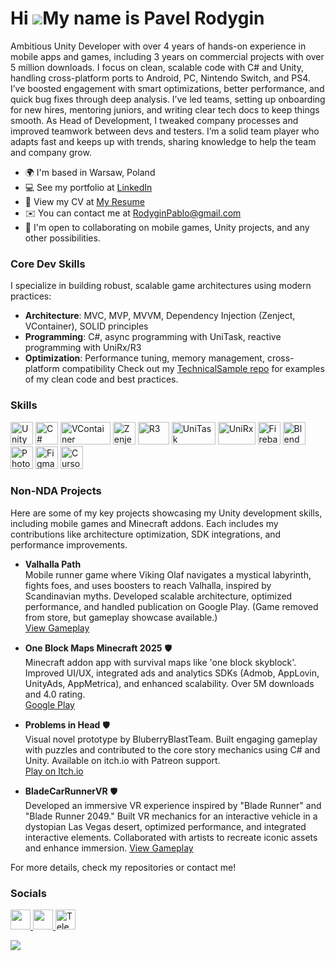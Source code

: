 Hi ![](https://user-images.githubusercontent.com/18350557/176309783-0785949b-9127-417c-8b55-ab5a4333674e.gif)My name is Pavel Rodygin
=======================================================================================================================================
Ambitious Unity Developer with over 4 years of hands-on experience in mobile apps and games, including 3 years on commercial projects with over 5 million downloads. I focus on clean, scalable code with C# and Unity, handling cross-platform ports to Android, PC, Nintendo Switch, and PS4. I’ve boosted engagement with smart optimizations, better performance, and quick bug fixes through deep analysis.
I’ve led teams, setting up onboarding for new hires, mentoring juniors, and writing clear tech docs to keep things smooth. As Head of Development, I tweaked company processes and improved teamwork between devs and testers. I’m a solid team player who adapts fast and keeps up with trends, sharing knowledge to help the team and company grow.
* 🌍 I'm based in Warsaw, Poland
* 💻 See my portfolio at [LinkedIn](https://www.linkedin.com/in/pavel-rodygin)
* 📄 View my CV at [My Resume](https://docs.google.com/document/d/1bRBEm7o-Sh4t0CP76oQashDS_YL69raQOfUPMtbY6Nw/edit?usp=sharing)
* ✉️ You can contact me at [RodyginPablo@gmail.com](mailto:RodyginPablo@gmail.com)
* 🤝 I'm open to collaborating on mobile games, Unity projects, and any other possibilities.
### Core Dev Skills
I specialize in building robust, scalable game architectures using modern practices:
- **Architecture**: MVC, MVP, MVVM, Dependency Injection (Zenject, VContainer), SOLID principles
- **Programming**: C#, async programming with UniTask, reactive programming with UniRx/R3
- **Optimization**: Performance tuning, memory management, cross-platform compatibility
Check out my [TechnicalSample repo](https://github.com/PavelRodygin/TechnicalSample) for examples of my clean code and best practices.

### Skills
<p align="left">
<a href="https://unity.com/" target="_blank" rel="noreferrer"><img src="https://cdn.simpleicons.org/unity/000000" width="36" height="36" alt="Unity" /></a>
<a href="https://docs.microsoft.com/en-us/dotnet/csharp/" target="_blank" rel="noreferrer"><img src="https://raw.githubusercontent.com/danielcranney/readme-generator/main/public/icons/skills/csharp-colored.svg" width="36" height="36" alt="C#" /></a>
<a href="https://github.com/hadashiA/VContainer" target="_blank" rel="noreferrer"><img src="https://img.shields.io/badge/VContainer-7B68EE?style=flat&logo=unity&logoColor=white" width="80" height="36" alt="VContainer" /></a>
<a href="https://github.com/modesttree/Zenject" target="_blank" rel="noreferrer"><img src="https://raw.githubusercontent.com/modesttree/Zenject/master/Documentation/Images/PNG_Zenject-colour%20(1).png" width="36" height="36" alt="Zenject" /></a>
<a href="https://github.com/Cysharp/R3" target="_blank" rel="noreferrer"><img src="https://img.shields.io/badge/R3-9C27B0?style=flat&logo=reactivex&logoColor=white" width="50" height="36" alt="R3" /></a>
<a href="https://github.com/Cysharp/UniTask" target="_blank" rel="noreferrer"><img src="https://img.shields.io/badge/UniTask-FF9500?style=flat&logo=unity&logoColor=white" width="70" height="36" alt="UniTask" /></a>
<a href="https://github.com/neuecc/UniRx" target="_blank" rel="noreferrer"><img src="https://img.shields.io/badge/UniRx-1E88E5?style=flat&logo=reactivex&logoColor=white" width="60" height="36" alt="UniRx" /></a>
<a href="https://firebase.google.com/" target="_blank" rel="noreferrer"><img src="https://raw.githubusercontent.com/danielcranney/readme-generator/main/public/icons/skills/firebase-colored.svg" width="36" height="36" alt="Firebase" /></a>
<a href="https://www.blender.org/" target="_blank" rel="noreferrer"><img src="https://raw.githubusercontent.com/danielcranney/readme-generator/main/public/icons/skills/blender-colored.svg" width="36" height="36" alt="Blender" /></a>
<a href="https://www.adobe.com/uk/products/photoshop.html" target="_blank" rel="noreferrer"><img src="https://raw.githubusercontent.com/danielcranney/readme-generator/main/public/icons/skills/photoshop-colored.svg" width="36" height="36" alt="Photoshop" /></a>
<a href="https://www.figma.com/" target="_blank" rel="noreferrer"><img src="https://raw.githubusercontent.com/danielcranney/readme-generator/main/public/icons/skills/figma-colored.svg" width="36" height="36" alt="Figma" /></a>
<a href="https://cursor.sh/" target="_blank" rel="noreferrer"><img src="https://cursor.sh/brand/icon.svg" width="36" height="36" alt="Cursor" /></a>
</p>

### Non-NDA Projects
Here are some of my key projects showcasing my Unity development skills, including mobile games and Minecraft addons. Each includes my contributions like architecture optimization, SDK integrations, and performance improvements.

- **Valhalla Path**   
  Mobile runner game where Viking Olaf navigates a mystical labyrinth, fights foes, and uses boosters to reach Valhalla, inspired by Scandinavian myths. Developed scalable architecture, optimized performance, and handled publication on Google Play. (Game removed from store, but gameplay showcase available.)  
  [View Gameplay](https://developmate.pro/valhallapath)

- **One Block Maps Minecraft 2025** 🛡️  
  Minecraft addon app with survival maps like 'one block skyblock'. Improved UI/UX, integrated ads and analytics SDKs (Admob, AppLovin, UnityAds, AppMetrica), and enhanced scalability. Over 5M downloads and 4.0 rating.  
  [Google Play](https://play.google.com/store/apps/details?id=com.mpcenewmods.oneblockskyblocksurvv2&hl=en&gl=us)

- **Problems in Head** 🛡️                                                                                                
  Visual novel prototype by BluberryBlastTeam. Built engaging gameplay with puzzles and contributed to the core story mechanics using C# and Unity. Available on itch.io with Patreon support.                           
  [Play on Itch.io](https://blueberry-blast-team.itch.io/problems-in-head)

- **BladeCarRunnerVR** 🛡️                                                                                                           
  Developed an immersive VR experience inspired by "Blade Runner" and "Blade Runner 2049." Built VR mechanics for an interactive vehicle in a dystopian Las Vegas desert, optimized performance, and integrated interactive elements. Collaborated with artists to recreate iconic assets and enhance immersion.
  [View Gameplay](https://www.youtube.com/watch?v=iahhvlL82R0&ab_channel=AnastasiyaLesina)

For more details, check my repositories or contact me!

### Socials
<p align="left"> <a href="https://www.github.com/PavelRodygin" target="_blank" rel="noreferrer"> <picture> <source media="(prefers-color-scheme: dark)" srcset="https://raw.githubusercontent.com/danielcranney/readme-generator/main/public/icons/socials/github-dark.svg" /> <source media="(prefers-color-scheme: light)" srcset="https://raw.githubusercontent.com/danielcranney/readme-generator/main/public/icons/socials/github.svg" /> <img src="https://raw.githubusercontent.com/danielcranney/readme-generator/main/public/icons/socials/github.svg" width="32" height="32" /> </picture> </a> <a href="https://www.linkedin.com/in/pavel-rodygin" target="_blank" rel="noreferrer"> <picture> <source media="(prefers-color-scheme: dark)" srcset="https://raw.githubusercontent.com/danielcranney/readme-generator/main/public/icons/socials/linkedin-dark.svg" /> <source media="(prefers-color-scheme: light)" srcset="https://raw.githubusercontent.com/danielcranney/readme-generator/main/public/icons/socials/linkedin.svg" /> <img src="https://raw.githubusercontent.com/danielcranney/readme-generator/main/public/icons/socials/linkedin.svg" width="32" height="32" /> </picture> </a> <a href="https://t.me/pablo_rodygin" target="_blank" rel="noreferrer"><img src="https://cdn.simpleicons.org/telegram/26A5E4" width="32" height="32" alt="Telegram" /></a></p>

![](https://komarev.com/ghpvc/?username=PavelRodygin&style=for-the-badge)

